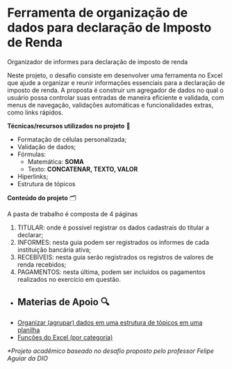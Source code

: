 # Ferramenta de organização de dados para declaração de Imposto de Renda
Organizador de informes para declaração de imposto de renda

Neste projeto, o desafio consiste em desenvolver uma ferramenta no Excel que ajude a organizar e reunir informações essenciais para a declaração de imposto de renda. A proposta é construir um agregador de dados no qual o usuário possa controlar suas entradas de maneira eficiente e validada, com menus de navegação, validações automáticas e funcionalidades extras, como links rápidos.

**Técnicas/recursos utilizados no projeto** :wrench:
 - Formatação de células personalizada;
 - Validação de dados;
 - Fórmulas:
   - Matemática: **SOMA**
   - Texto: **CONCATENAR, TEXTO, VALOR** 
 - Hiperlinks;
 - Estrutura de tópicos

**Conteúdo do projeto** 🗂️  

A pasta de trabalho é composta de 4 páginas
  1. TITULAR: onde é possível registrar os dados cadastrais do titular a declarar;
  2. INFORMES: nesta guia podem ser registrados os informes de cada instituição bancária ativa;
  3. RECEBÍVEIS: nesta guia serão registrados os registros de valores de renda recebidos;
  4. PAGAMENTOS: nesta última, podem ser incluídos os pagamentos realizados no exercício em questão. 

 - ## Materias de Apoio :mag:
- [Organizar (agrupar) dados em uma estrutura de tópicos em uma planilha](https://support.microsoft.com/pt-br/office/organizar-agrupar-dados-em-uma-estrutura-de-t%C3%B3picos-em-uma-planilha-08ce98c4-0063-4d42-8ac7-8278c49e9aff)
- [Funções do Excel (por categoria)](https://support.microsoft.com/pt-br/office/fun%C3%A7%C3%B5es-do-excel-por-categoria-5f91f4e9-7b42-46d2-9bd1-63f26a86c0eb)

_*Projeto acadêmico baseado no desafio proposto pelo professor Felipe Aguiar da DIO_ 
